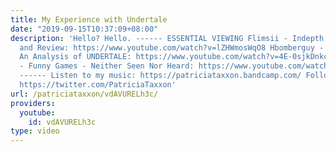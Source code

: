 ```yaml
---
title: My Experience with Undertale
date: "2019-09-15T10:37:09+08:00"
description: 'Hello? Hello. ------ ESSENTIAL VIEWING Flimsii - Indepth Undertale Critique
  and Review: https://www.youtube.com/watch?v=lZHWmosWqO8 Hbomberguy - Perverted Sentimentality:
  An Analysis of UNDERTALE: https://www.youtube.com/watch?v=4E-0sjkDnkc Film Radar
  - Funny Games - Neither Seen Nor Heard: https://www.youtube.com/watch?v=CEgJNqrUjAI
  ------ Listen to my music: https://patriciataxxon.bandcamp.com/ Follow me on Twitter:
  https://twitter.com/PatriciaTaxxon'
url: /patriciataxxon/vdAVURELh3c/
providers:
  youtube:
    id: vdAVURELh3c
type: video
---
```

